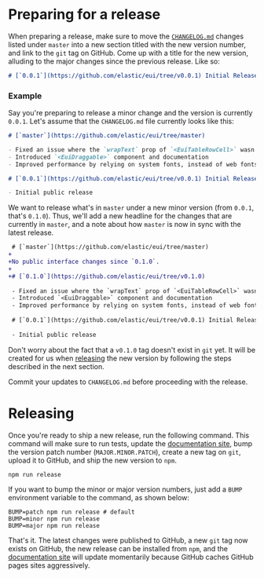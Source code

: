 # Preparing for a release

When preparing a release, make sure to move the [`CHANGELOG.md`](CHANGELOG.md) changes listed under `master` into a new section titled with the new version number, and link to the `git` tag on GitHub. Come up with a title for the new version, alluding to the major changes since the previous release. Like so:

```markdown
# [`0.0.1`](https://github.com/elastic/eui/tree/v0.0.1) Initial Release
```

### Example

Say you're preparing to release a minor change and the version is currently `0.0.1`. Let's assume that the `CHANGELOG.md` file currently looks like this:

```markdown
# [`master`](https://github.com/elastic/eui/tree/master)

- Fixed an issue where the `wrapText` prop of `<EuiTableRowCell>` wasn't working
- Introduced `<EuiDraggable>` component and documentation
- Improved performance by relying on system fonts, instead of web fonts

# [`0.0.1`](https://github.com/elastic/eui/tree/v0.0.1) Initial Release

- Initial public release
```

We want to release what's in `master` under a new minor version (from `0.0.1`, that's `0.1.0`). Thus, we'll add a new headline for the changes that are currently in `master`, and a note about how `master` is now in sync with the latest release.

```diff
 # [`master`](https://github.com/elastic/eui/tree/master)
+
+No public interface changes since `0.1.0`.
+
+# [`0.1.0`](https://github.com/elastic/eui/tree/v0.1.0)
 
 - Fixed an issue where the `wrapText` prop of `<EuiTableRowCell>` wasn't working
 - Introduced `<EuiDraggable>` component and documentation
 - Improved performance by relying on system fonts, instead of web fonts
 
 # [`0.0.1`](https://github.com/elastic/eui/tree/v0.0.1) Initial Release
 
 - Initial public release
```

Don't worry about the fact that a `v0.1.0` tag doesn't exist in `git` yet. It will be created for us when [releasing](#releasing) the new version by following the steps described in the next section.

Commit your updates to `CHANGELOG.md` before proceeding with the release.

# Releasing

Once you're ready to ship a new release, run the following command. This command will make sure to run tests, update the [documentation site][docs], bump the version patch number (`MAJOR.MINOR.PATCH`), create a new tag on `git`, upload it to GitHub, and ship the new version to `npm`.

```shell
npm run release
```

If you want to bump the minor or major version numbers, just add a `BUMP` environment variable to the command, as shown below:

```shell
BUMP=patch npm run release # default
BUMP=minor npm run release
BUMP=major npm run release
```

That's it. The latest changes were published to GitHub, a new `git` tag now exists on GitHub, the new release can be installed from `npm`, and the [documentation site][docs] will update momentarily because GitHub caches GitHub pages sites aggressively.

[docs]: https://elastic.github.io/eui/
